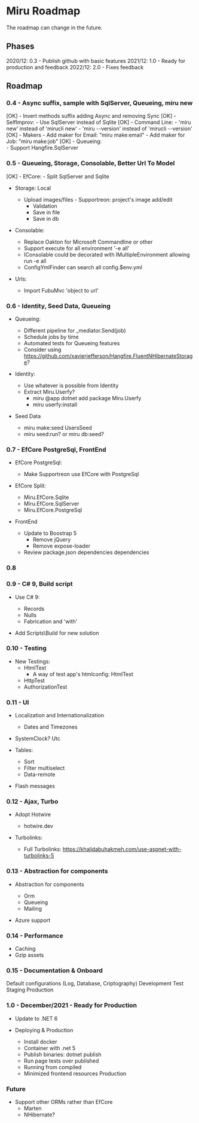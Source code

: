 # Miru Roadmap

The roadmap can change in the future.

## Phases

2020/12: 0.3 - Publish github with basic features
2021/12: 1.0 - Ready for production and feedback
2022/12: 2.0 - Fixes feedback

## Roadmap

### 0.4 - Async suffix, sample with SqlServer, Queueing, miru new

[OK] - Invert methods suffix adding Async and removing Sync
[OK] - SelfImprov:
    - Use SqlServer instead of Sqlite
[OK] - Command Line:
    - 'miru new' instead of 'mirucli new'
    - 'miru --version' instead of 'mirucli --version'
[OK] - Makers
    - Add maker for Email: "miru make:email"
    - Add maker for Job: "miru make:job"
[OK] - Queueing:  
    - Support Hangfire.SqlServer

    
### 0.5 - Queueing, Storage, Consolable, Better Url To Model

[OK] - EfCore:
    - Split SqlServer and Sqlite

- Storage: Local
    - Upload images/files - Supportreon: project's image add/edit
        - Validation
        - Save in file
        - Save in db
    
- Consolable:
    - Replace Oakton for Microsoft Commandline or other
    - Support execute for all environment '-e all'
    - IConsolable could be decorated with IMultipleEnvironment allowing run -e all
    - ConfigYmlFinder can search all config.$env.yml

- Urls:
    - Import FubuMvc 'object to url'

### 0.6 - Identity, Seed Data, Queueing

- Queueing:
  - Different pipeline for _mediator.Send(job)
  - Schedule jobs by time
  - Automated tests for Queueing features
  - Consider using https://github.com/xavierjefferson/Hangfire.FluentNHibernateStorage?

- Identity:
    - Use whatever is possible from Identity
    - Extract Miru.Userfy?
        - miru @app dotnet add package Miru.Userfy
        - miru userfy:install 
                  
- Seed Data
    - miru make:seed UsersSeed
    - miru seed:run? or miru db:seed?
        
### 0.7 - EfCore PostgreSql, FrontEnd

- EfCore PostgreSql:
    - Make Supportreon use EfCore with PostgreSql
   
- EfCore Split:
    - Miru.EfCore.Sqlite
    - Miru.EfCore.SqlServer
    - Miru.EfCore.PostgreSql
    
- FrontEnd
    - Update to Boostrap 5
        - Remove jQuery
        - Remove expose-loader
    - Review package.json dependencies dependencies

### 0.8


### 0.9 - C# 9, Build script

- Use C# 9:
    - Records
    - Nulls
    - Fabrication and 'with'
        
- Add Scripts\Build for new solution
    
### 0.10 - Testing

- New Testings:
    - HtmlTest
        - A way of test app's htmlconfig: HtmlTest
    - HttpTest
    - AuthorizationTest
        
### 0.11 - UI

- Localization and Internationalization
    - Dates and Timezones
    
- SystemClock? Utc

- Tables:
    - Sort
    - Filter multiselect
    - Data-remote
        
- Flash messages

### 0.12 - Ajax, Turbo

- Adopt Hotwire
  - hotwire.dev
  
- Turbolinks:
    - Full Turbolinks: https://khalidabuhakmeh.com/use-aspnet-with-turbolinks-5

### 0.13 - Abstraction for components

- Abstraction for components
    - Orm
    - Queueing
    - Mailing
    
- Azure support

### 0.14 - Performance

- Caching
- Gzip assets
    
### 0.15 - Documentation & Onboard

Default configurations (Log, Database, Criptography)
    Development
    Test
    Staging
    Production
    
### 1.0 - December/2021 - Ready for Production

- Update to .NET 6
    
- Deploying & Production
    - Install docker
    - Container with .net 5
    - Publish binaries: dotnet publish
    - Run page tests over published        
    - Running from compiled
    - Minimized frontend resources Production
    
### Future

- Support other ORMs rather than EfCore
    - Marten
    - NHibernate?
